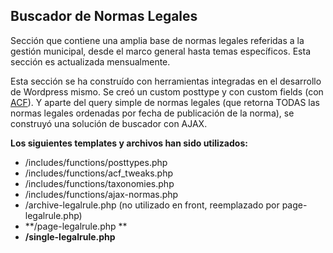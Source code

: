 ## Buscador de Normas Legales

Sección que contiene una amplia base de normas legales referidas a la gestión municipal, desde el marco general hasta temas específicos. Esta sección es actualizada mensualmente.

Esta sección se ha construído con herramientas integradas en el desarrollo de Wordpress mismo. Se creó un custom posttype y con custom fields \(con [ACF](https://www.advancedcustomfields.com/)\). Y aparte del query simple de normas legales \(que retorna TODAS las normas legales ordenadas por fecha de publicación de la norma\), se construyó una solución de buscador con AJAX.

**Los siguientes templates y archivos han sido utilizados:**

* /includes/functions/posttypes.php
* /includes/functions/acf\_tweaks.php
* /includes/functions/taxonomies.php
* /includes/functions/ajax-normas.php
* /archive-legalrule.php \(no utilizado en front, reemplazado por page-legalrule.php\)
* **/page-legalrule.php **
* **/single-legalrule.php**



